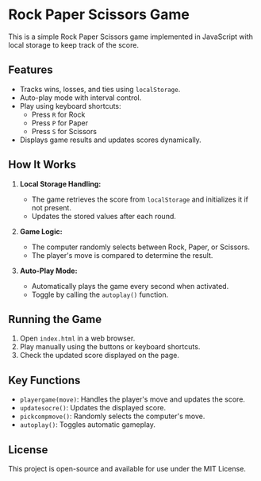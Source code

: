 # Rock Paper Scissors Game

This is a simple Rock Paper Scissors game implemented in JavaScript with local storage to keep track of the score.

## Features

- Tracks wins, losses, and ties using `localStorage`.
- Auto-play mode with interval control.
- Play using keyboard shortcuts:  
  - Press `R` for Rock  
  - Press `P` for Paper  
  - Press `S` for Scissors  
- Displays game results and updates scores dynamically.

## How It Works

1. **Local Storage Handling:**  
   - The game retrieves the score from `localStorage` and initializes it if not present.
   - Updates the stored values after each round.

2. **Game Logic:**  
   - The computer randomly selects between Rock, Paper, or Scissors.
   - The player's move is compared to determine the result.

3. **Auto-Play Mode:**  
   - Automatically plays the game every second when activated.
   - Toggle by calling the `autoplay()` function.

## Running the Game

1. Open `index.html` in a web browser.
2. Play manually using the buttons or keyboard shortcuts.
3. Check the updated score displayed on the page.

## Key Functions

- `playergame(move)`: Handles the player's move and updates the score.
- `updatesocre()`: Updates the displayed score.
- `pickcompmove()`: Randomly selects the computer's move.
- `autoplay()`: Toggles automatic gameplay.

## License

This project is open-source and available for use under the MIT License.
